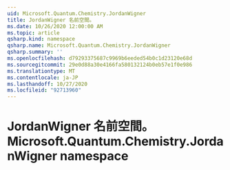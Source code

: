 ```yaml
---
uid: Microsoft.Quantum.Chemistry.JordanWigner
title: JordanWigner 名前空間。
ms.date: 10/26/2020 12:00:00 AM
ms.topic: article
qsharp.kind: namespace
qsharp.name: Microsoft.Quantum.Chemistry.JordanWigner
qsharp.summary: ''
ms.openlocfilehash: d79293375687c9969b6eeded54b0c1d23120e68d
ms.sourcegitcommit: 29e0d88a30e4166fa580132124b0eb57e1f0e986
ms.translationtype: MT
ms.contentlocale: ja-JP
ms.lasthandoff: 10/27/2020
ms.locfileid: "92713960"
---
```

# <a name="microsoftquantumchemistryjordanwigner-namespace"></a><span data-ttu-id="9dd6e-102">JordanWigner 名前空間。</span><span class="sxs-lookup"><span data-stu-id="9dd6e-102">Microsoft.Quantum.Chemistry.JordanWigner namespace</span></span>



